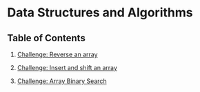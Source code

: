 # Data Structures and Algorithms

## Table of Contents

1. [Challenge: Reverse an array](Challenges/reverseArray)

2. [Challenge: Insert and shift an array](Challenges/ArrayShift)

3. [Challenge: Array Binary Search](Challenges/BinarySearch)

